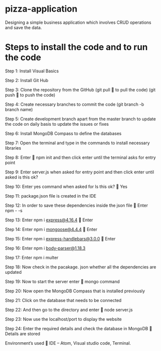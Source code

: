 # pizza-application
Designing a simple business application which involves CRUD operations and save the data.

# Steps to install the code and to run the code


Step 1: Install Visual Basics

Step 2: Install Git Hub 

Step 3: Clone the repository from the GitHub 
(git pull  to pull the code) 
(git push  to push the code)

Step 4: Create necessary branches to commit the code 
(git branch -b branch name)

Step 5: Create development branch apart from the master branch to update the code on daily basis to update the issues or fixes

Step 6: Install MongoDB Compass to define the databases

Step 7: Open the terminal and type in the commands to install necessary libraries 

Step 8: Enter  npm init and then click enter until the terminal asks for entry point 

Step 9: Enter server.js when asked for entry point and then click enter until asked is this ok?

Step 10: Enter yes command when asked for Is this ok?  Yes

Step 11: package.json file is created in the IDE 

Step 12: In order to save these dependencies inside the json file  Enter npm - -s

Step 13: Enter npm i express@4.16.4  Enter

Step 14: Enter npm i mongoose@4.4.4  Enter

Step 15: Enter npm i express-handlebars@3.0.0   Enter

Step 16: Enter npm i body-parser@1.18.3

Step 17: Enter npm i multer

Step 18: Now check in the pacakage. json whether all the dependencies are updated

Step 19:  Now to start the server enter  mongo command 

Step 20: Now open the MongoDB Compass that is installed previously 


Step 21: Click on the database that needs to be connected

Step 22: And then go to the directory and enter  node server.js

Step 23: Now use the localhost/port to display the website 

Step 24: Enter the required details and check the database in MongoDB  Details are stored


Environment’s used  IDE – Atom, Visual studio code, Terminal.




  

